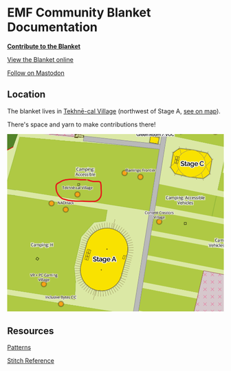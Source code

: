 # EMF Community Blanket Documentation

**[Contribute to the Blanket](pages/contribute.md)**

[View the Blanket online](https://emf-community-blanket-32b26b9ba91e.herokuapp.com/blankets/2/)

[Follow on Mastodon](https://mastodon.me.uk/@emfblanket)

## Location

The blanket lives in [Tekhnē-cal Village](https://wiki.emfcamp.org/2024/wiki/Tekhn%C4%93-cal_Village) (northwest of Stage A, [see on map](https://map.emfcamp.org/#17/52.040506/-2.378641)).

There's space and yarn to make contributions there!

![Village on map. Northwest of Stage A.](assets/images/tekhne-cal-loc.png)

## Resources

[Patterns](pages/patterns.md)

[Stitch Reference](pages/stitch_reference.md)